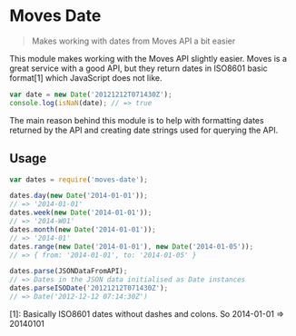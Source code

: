 # Moves Date

> Makes working with dates from Moves API a bit easier

This module makes working with the Moves API slightly easier. Moves is a great service with a good API, but they return dates in ISO8601 basic format[1] which JavaScript does not like.

``` javascript
var date = new Date('20121212T071430Z');
console.log(isNaN(date); // => true
```

The main reason behind this module is to help with formatting dates returned by the API and creating date strings used for querying the API.

## Usage

``` javascript
var dates = require('moves-date');

dates.day(new Date('2014-01-01'));
// => '2014-01-01'
dates.week(new Date('2014-01-01'));
// => '2014-W01'
dates.month(new Date('2014-01-01'));
// => '2014-01'
dates.range(new Date('2014-01-01'), new Date('2014-01-05'));
// => { from: '2014-01-01', to: '2014-01-05' }

dates.parse(JSONDataFromAPI);
// => Dates in the JSON data initialised as Date instances
dates.parseISODate('20121212T071430Z');
// => Date('2012-12-12 07:14:30Z')
```

[1]: Basically ISO8601 dates without dashes and colons. So 2014-01-01 => 20140101
